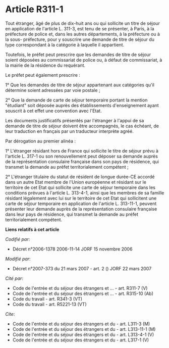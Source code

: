 # Article R311-1

Tout étranger, âgé de plus de dix-huit ans ou qui sollicite un titre de séjour en application de l'article L. 311-3, est tenu
de se présenter, à Paris, à la préfecture de police et, dans les autres départements, à la préfecture ou à la sous-
préfecture, pour y souscrire une demande de titre de séjour du type correspondant à la catégorie à laquelle il appartient.

Toutefois, le préfet peut prescrire que les demandes de titre de séjour soient déposées au commissariat de police ou, à
défaut de commissariat, à la mairie de la résidence du requérant.

Le préfet peut également prescrire :

1° Que les demandes de titre de séjour appartenant aux catégories qu'il détermine soient adressées par voie postale ;

2° Que la demande de carte de séjour temporaire portant la mention "étudiant" soit déposée auprès des établissements
d'enseignement ayant souscrit à cet effet une convention avec l'Etat.

Les documents justificatifs présentés par l'étranger à l'appui de sa demande de titre de séjour doivent être accompagnés, le
cas échéant, de leur traduction en français par un traducteur interprète agréé.

Par dérogation au premier alinéa :

1° L'étranger résidant hors de France qui sollicite le titre de séjour prévu à l'article L. 317-1 ou son renouvellement peut
déposer sa demande auprès de la représentation consulaire française dans son pays de résidence, qui transmet la demande au
préfet territorialement compétent ;

2° L'étranger titulaire du statut de résident de longue durée-CE accordé dans un autre Etat membre de l'Union européenne et
résidant sur le territoire de cet Etat qui sollicite une carte de séjour temporaire dans les conditions prévues à l'article
L. 313-4-1, ainsi que les membres de sa famille résidant légalement avec lui sur le territoire de cet Etat qui sollicitent
une carte de séjour temporaire en application de l'article L. 313-11-1, peuvent présenter leur demande auprès de la
représentation consulaire française dans leur pays de résidence, qui transmet la demande au préfet territorialement
compétent.

**Liens relatifs à cet article**

_Codifié par_:

  - Décret n°2006-1378 2006-11-14 JORF 15 novembre 2006

_Modifié par_:

  - Décret n°2007-373 du 21 mars 2007 - art. 2 () JORF 22 mars 2007

_Cité par_:

  - Code de l'entrée et du séjour des étrangers et ... - art. R311-7 (V)
  - Code de l'entrée et du séjour des étrangers et ... - art. R315-10 (Ab)
  - Code du travail - art. R341-3 (VT)
  - Code du travail - art. R5221-13 (VT)

_Cite_:

  - Code de l'entrée et du séjour des étrangers et du  - art. L311-3 (M)
  - Code de l'entrée et du séjour des étrangers et du  - art. L313-11-1 (M)
  - Code de l'entrée et du séjour des étrangers et du  - art. L313-4-1 (V)
  - Code de l'entrée et du séjour des étrangers et du  - art. L317-1 (V)
